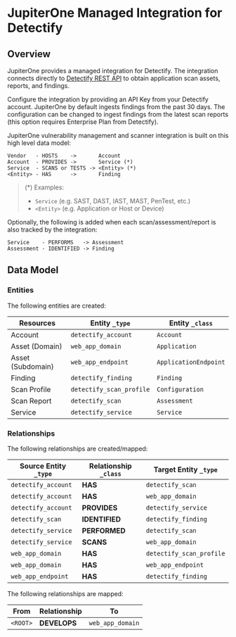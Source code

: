 # JupiterOne Managed Integration for Detectify

## Overview

JupiterOne provides a managed integration for Detectify. The integration
connects directly to [Detectify REST API][1] to obtain application scan assets,
reports, and findings.

Configure the integration by providing an API Key from your Detectify account.
JupiterOne by default ingests findings from the past 30 days. The configuration
can be changed to ingest findings from the latest scan reports (this option
requires Enterprise Plan from Detectify).

JupiterOne vulnerability management and scanner integration is built on this
high level data model:

```text
Vendor   - HOSTS    ->       Account
Account  - PROVIDES ->       Service (*)
Service  - SCANS or TESTS -> <Entity> (*)
<Entity> - HAS      ->       Finding
```

> (\*) Examples:
>
> - `Service` (e.g. SAST, DAST, IAST, MAST, PenTest, etc.)
> - `<Entity>` (e.g. Application or Host or Device)

Optionally, the following is added when each scan/assessment/report is also
tracked by the integration:

```text
Service    - PERFORMS   -> Assessment
Assessment - IDENTIFIED -> Finding
```

[1]: https://developer.detectify.com/

<!-- {J1_DOCUMENTATION_MARKER_START} -->
<!--
********************************************************************************
NOTE: ALL OF THE FOLLOWING DOCUMENTATION IS GENERATED USING THE
"j1-integration document" COMMAND. DO NOT EDIT BY HAND! PLEASE SEE THE DEVELOPER
DOCUMENTATION FOR USAGE INFORMATION:

https://github.com/JupiterOne/sdk/blob/master/docs/integrations/development.md
********************************************************************************
-->

## Data Model

### Entities

The following entities are created:

| Resources         | Entity `_type`           | Entity `_class`       |
| ----------------- | ------------------------ | --------------------- |
| Account           | `detectify_account`      | `Account`             |
| Asset (Domain)    | `web_app_domain`         | `Application`         |
| Asset (Subdomain) | `web_app_endpoint`       | `ApplicationEndpoint` |
| Finding           | `detectify_finding`      | `Finding`             |
| Scan Profile      | `detectify_scan_profile` | `Configuration`       |
| Scan Report       | `detectify_scan`         | `Assessment`          |
| Service           | `detectify_service`      | `Service`             |

### Relationships

The following relationships are created/mapped:

| Source Entity `_type` | Relationship `_class` | Target Entity `_type`    |
| --------------------- | --------------------- | ------------------------ |
| `detectify_account`   | **HAS**               | `detectify_scan`         |
| `detectify_account`   | **HAS**               | `web_app_domain`         |
| `detectify_account`   | **PROVIDES**          | `detectify_service`      |
| `detectify_scan`      | **IDENTIFIED**        | `detectify_finding`      |
| `detectify_service`   | **PERFORMED**         | `detectify_scan`         |
| `detectify_service`   | **SCANS**             | `web_app_domain`         |
| `web_app_domain`      | **HAS**               | `detectify_scan_profile` |
| `web_app_domain`      | **HAS**               | `web_app_endpoint`       |
| `web_app_endpoint`    | **HAS**               | `detectify_finding`      |

<!--
********************************************************************************
END OF GENERATED DOCUMENTATION AFTER BELOW MARKER
********************************************************************************
-->
<!-- {J1_DOCUMENTATION_MARKER_END} -->

The following relationships are mapped:

| From     | Relationship | To               |
| -------- | ------------ | ---------------- |
| `<ROOT>` | **DEVELOPS** | `web_app_domain` |
